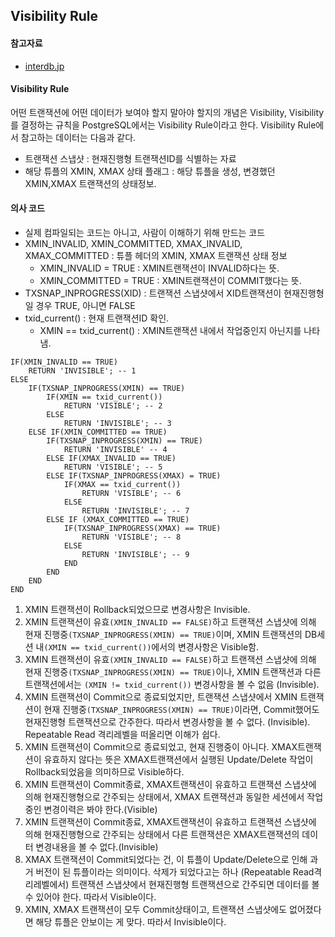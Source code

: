 ## Visibility Rule

#### 참고자료
- [interdb.jp](https://www.interdb.jp/pg/pgsql05/06.html)

#### Visibility Rule
어떤 트랜잭션에 어떤 데이터가 보여야 할지 말아야 할지의 개념은 Visibility, Visibility를 결정하는 규칙을 PostgreSQL에서는 Visibility Rule이라고 한다. Visibility Rule에서 참고하는 데이터는 다음과 같다.
- 트랜잭션 스냅샷 : 현재진행형 트랜잭션ID를 식별하는 자료
- 해당 튜플의 XMIN, XMAX 상태 플래그 : 해당 튜플을 생성, 변경했던 XMIN,XMAX 트랜잭션의 상태정보.

#### 의사 코드
- 실제 컴파일되는 코드는 아니고, 사람이 이해하기 위해 만드는 코드
- XMIN_INVALID, XMIN_COMMITTED, XMAX_INVALID, XMAX_COMMITTED : 튜플 헤더의 XMIN, XMAX 트랜잭션 상태 정보
  - XMIN_INVALID = TRUE : XMIN트랜잭션이 INVALID하다는 뜻.
  - XMIN_COMMITTED = TRUE : XMIN트랜잭션이 COMMIT했다는 뜻.
- TXSNAP_INPROGRESS(XID) : 트랜잭션 스냅샷에서 XID트랜잭션이 현재진행형일 경우 TRUE, 아니면 FALSE
- txid_current() : 현재 트랜잭션ID 확인.
  - XMIN == txid_current() : XMIN트랜잭션 내에서 작업중인지 아닌지를 나타냄.
```
IF(XMIN_INVALID == TRUE)
    RETURN 'INVISIBLE'; -- 1
ELSE
    IF(TXSNAP_INPROGRESS(XMIN) == TRUE) 
        IF(XMIN == txid_current())
            RETURN 'VISIBLE'; -- 2
        ELSE
            RETURN 'INVISIBLE'; -- 3
    ELSE IF(XMIN_COMMITTED == TRUE) 
        IF(TXSNAP_INPROGRESS(XMIN) == TRUE) 
            RETURN 'INVISIBLE' -- 4
        ELSE IF(XMAX_INVALID == TRUE)
            RETURN 'VISIBLE'; -- 5
        ELSE IF(TXSNAP_INPROGRESS(XMAX) = TRUE)
            IF(XMAX == txid_current())
                RETURN 'VISIBLE'; -- 6
            ELSE
                RETURN 'INVISIBLE'; -- 7
        ELSE IF (XMAX_COMMITTED == TRUE)
            IF(TXSNAP_INPROGRESS(XMAX) == TRUE)
                RETURN 'VISIBLE'; -- 8
            ELSE
                RETURN 'INVISIBLE'; -- 9
            END
        END
    END       
END
```
1. XMIN 트랜잭션이 Rollback되었으므로 변경사항은 Invisible.
2. XMIN 트랜잭션이 유효`(XMIN_INVALID == FALSE)`하고 트랜잭션 스냅샷에 의해 현재 진행중`(TXSNAP_INPROGRESS(XMIN) == TRUE)`이며, XMIN 트랜잭션의 DB세션 내`(XMIN == txid_current())`에서의 변경사항은 Visible함.
3. XMIN 트랜잭션이 유효`(XMIN_INVALID == FALSE)`하고 트랜잭션 스냅샷에 의해 현재 진행중`(TXSNAP_INPROGRESS(XMIN) == TRUE)`이나, XMIN 트랜잭션과 다른 트랜잭션에서는 `(XMIN != txid_current())` 변경사항을 볼 수 없음 (Invisible).
4. XMIN 트랜잭션이 Commit으로 종료되었지만, 트랜잭션 스냅샷에서 XMIN 트랜잭션이 현재 진행중`(TXSNAP_INPROGRESS(XMIN) == TRUE)`이라면, Commit했어도 현재진행형 트랜잭션으로 간주한다. 따라서 변경사항을 볼 수 없다. (Invisible). Repeatable Read 격리레벨을 떠올리면 이해가 쉽다.
5. XMIN 트랜잭션이 Commit으로 종료되었고, 현재 진행중이 아니다. XMAX트랜잭션이 유효하지 않다는 뜻은 XMAX트랜잭션에서 실행된 Update/Delete 작업이 Rollback되었음을 의미하므로 Visible하다.
6. XMIN 트랜잭션이 Commit종료, XMAX트랜잭션이 유효하고 트랜잭션 스냅샷에 의해 현재진행형으로 간주되는 상태에서, XMAX 트랜잭션과 동일한 세션에서 작업중인 변경이력은 봐야 한다.(Visible)
7. XMIN 트랜잭션이 Commit종료, XMAX트랜잭션이 유효하고 트랜잭션 스냅샷에 의해 현재진행형으로 간주되는 상태에서 다른 트랜잭션은 XMAX트랜잭션의 데이터 변경내용을 볼 수 없다.(Invisible)
8. XMAX 트랜잭션이 Commit되었다는 건, 이 튜플이 Update/Delete으로 인해 과거 버전이 된 튜플이라는 의미이다. 삭제가 되었다고는 하나 (Repeatable Read격리레벨에서) 트랜잭션 스냅샷에서 현재진행형 트랜잭션으로 간주되면 데이터를 볼 수 있어야 한다. 따라서 Visible이다.
9. XMIN, XMAX 트랜잭션이 모두 Commit상태이고, 트랜잭션 스냅샷에도 없어졌다면 해당 튜플은 안보이는 게 맞다. 따라서 Invisible이다.

